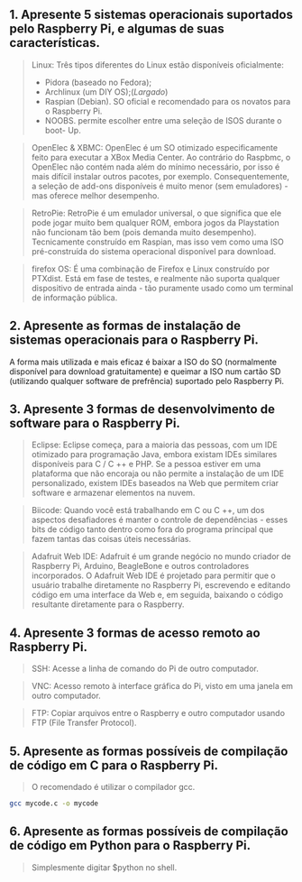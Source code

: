 ## 1. Apresente 5 sistemas operacionais suportados pelo Raspberry Pi, e algumas de suas características.
>Linux: Três tipos diferentes do Linux estão disponíveis oficialmente: 
>* Pidora (baseado no Fedora);
>* Archlinux (um DIY OS);(_Largado_)
>* Raspian (Debian). SO oficial e recomendado para os novatos para o Raspberry Pi.
>* NOOBS. permite escolher entre uma seleção de ISOS durante o boot- Up.


>OpenElec & XBMC: OpenElec é um SO otimizado especificamente feito para executar a XBox Media Center. Ao 
contrário do Raspbmc, o OpenElec não contém nada além do mínimo necessário, por isso é mais difícil instalar outros pacotes, 
por exemplo. Consequentemente, a seleção de add-ons disponíveis é muito menor (sem emuladores) - mas oferece melhor 
desempenho.

>RetroPie: RetroPie é um emulador universal, o que significa que ele pode jogar muito bem qualquer ROM, 
embora jogos da Playstation não funcionam tão bem (pois demanda muito desempenho). Tecnicamente construído em 
Raspian, mas isso vem como uma ISO pré-construída do sistema operacional disponível para download.

>firefox OS: É uma combinação de Firefox e Linux construído por PTXdist. Está em fase de testes, e realmente não suporta
qualquer dispositivo de entrada ainda - tão puramente usado como um terminal de informação pública. 


## 2. Apresente as formas de instalação de sistemas operacionais para o Raspberry Pi.

A forma mais utilizada e mais eficaz é baixar a ISO do SO (normalmente disponível para download gratuitamente) e queimar
a ISO num cartão SD (utilizando qualquer software de prefrência) suportado pelo Raspberry Pi.

## 3. Apresente 3 formas de desenvolvimento de software para o Raspberry Pi.

>Eclipse: Eclipse começa, para a maioria das pessoas, com um IDE otimizado para programação Java, embora existam IDEs similares disponíveis para C / C ++ e PHP. Se a pessoa estiver em uma plataforma que não encoraja ou não permite a instalação de um IDE personalizado, existem IDEs baseados na Web que permitem criar software e armazenar elementos na nuvem.

>Biicode: Quando você está trabalhando em C ou C ++, um dos aspectos desafiadores é manter o controle de dependências - esses bits de código tanto dentro como fora do programa principal que fazem tantas das coisas úteis necessárias.

>Adafruit Web IDE: Adafruit é um grande negócio no mundo criador de Raspberry Pi, Arduino, BeagleBone e outros controladores incorporados. O Adafruit Web IDE é projetado para permitir que o usuário trabalhe diretamente no Raspberry Pi, escrevendo e editando código em uma interface da Web e, em seguida, baixando o código resultante diretamente para o Raspberry.

## 4. Apresente 3 formas de acesso remoto ao Raspberry Pi.

>SSH: Acesse a linha de comando do Pi de outro computador.

>VNC: Acesso remoto à interface gráfica do Pi, visto em uma janela em outro computador.

>FTP: Copiar arquivos entre o Raspberry e outro computador usando FTP (File Transfer Protocol).

## 5. Apresente as formas possíveis de compilação de código em C para o Raspberry Pi.

>O recomendado é utilizar o compilador gcc. 
```bash
gcc mycode.c -o mycode
```

## 6. Apresente as formas possíveis de compilação de código em Python para o Raspberry Pi.

> Simplesmente digitar $python no shell.
